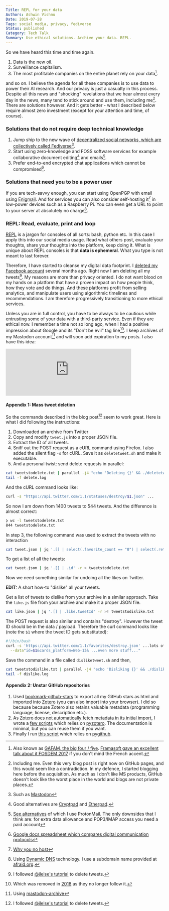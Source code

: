 ```yaml
---
Title: REPL for your data
Authors: Ashwin Vishnu
Date: 2019-07-28
Tags: social media, privacy, fediverse
Status: published
Category: Tech Talk
Summary: Use ethical solutions. Archive your data. REPL.
---
```


So we have heard this time and time again.

1. Data is the new oil.
1. Surveillance capitalism.
1. The most profitable companies on the entire planet rely on your data[^data].

[^data]: Also known as [GAFAM, the big four /
  five](https://en.m.wikipedia.org/wiki/Big_Four_tech_companies). [Framasoft
  gave an excellent talk about it FOSDEM
  2017](https://framatube.org/videos/watch/31225e78-5f41-41dc-bfca-5e63b34e7be4)
  if you don't mind the French accent.

and so on. I believe the agenda for all these companies is to use data to power
their AI research. And our privacy is just a casualty in this process.  Despite
all this news and "shocking" revelations that we hear almost every day in the
news, many tend to stick around and use them, including me[^contra].  There are
solutions however. And it gets better - what I described below require almost
zero investment (except for your attention and time, of course).

[^contra]: Including me. Even this very blog post is right now on GitHub pages,
  and this would seem like a contradiction. In my defence, I started blogging
  here before the acquisition.  As much as I don't like MS products, GitHub
  doesn't look like the worst place in the world and blogs are not private
  places.

### Solutions that do not require deep technical knowledge

1. Jump ship to the new wave of [decentralized social
   networks, which are collectively called
   Fediverse](https://fediverse.party)[^mast].
1. Start using zero-knowledge and FOSS software services for example
   collaborative document editing[^docs] and emails[^email].
1. Prefer end-to-end encrypted chat applications which cannot be
   compromised[^chat].

### Solutions that need you to be a power user

If you are tech-savvy enough, you can start using OpenPGP with email using
[Enigmail](https://emailselfdefense.fsf.org/en/). And for services you can
also consider self-hosting it[^host] in low-power devices such as a Raspberry
Pi. You can even get a URL to point to your server at absolutely no charge[^dns].

### REPL: Read, evaluate, print and loop

[REPL](https://en.wikipedia.org/wiki/Read%E2%80%93eval%E2%80%93print_loop) is a
jargon for consoles of all sorts: bash, python etc. In this case I apply this
into our social media usage. Read what others post, evaluate your thoughts,
share your thoughts into the platform, keep doing it. What is unique about REPL
consoles is that **data is ephemeral**. What you type is not meant to last forever.

Therefore, I have started to cleanse my digital data footprint. I [deleted my
Facebook account](https://deletefacebook.com) several months ago. Right now I
am deleting all my tweets[^tweets]. My reasons are more than privacy oriented.
I do not want blood on my hands on a platform that have a proven impact on how
people think, how they vote and do things. And these platforms profit from
selling analytics, and manipulate users using algorithmic timelines and
recommendations. I am therefore progressively transitioning to more ethical
services.

Unless you are in full control, you have to be always to be cautious while
entrusting some of your data with a third-party service. Even if they are
ethical now. I remember a time not so long ago, when I had a positive
impression about Google and its "Don't be evil" tag line[^evil]. I keep archives
of my Mastodon account[^archive] and will soon add expiration to my posts. I
also have this idea:

<iframe src="https://mastodon.acc.sunet.se/@ashwinvis/102518259996206758/embed" class="mastodon-embed" style="max-width: 100%; border: 0" width="400" allowfullscreen="allowfullscreen"></iframe><script src="https://mastodon.acc.sunet.se/embed.js" async="async"></script>

#### Appendix 1: Mass tweet deletion

So the commands described in the blog post[^tweets] seem to work great. Here
is what I did following the instructions:

1. Downloaded an archive from Twitter
1. Copy and modify `tweet.js` into a proper JSON file.
1. Extract the ID of all tweets.
1. Sniff out the POST request as a cURL command using Firefox. I also added
   the silent flag `-s` for cURL.
   Save it as `deletetweet.sh` and make it executable.
1. And a personal twist: send delete requests in parallel:

```sh
cat tweetstodelete.txt | parallel -j4 "echo 'Deleting {}' && ./deletetweet.sh {}" 2>&1 1>> delete.log &
tail -f delete.log
```

And the cURL command looks like:
```sh
curl -s "https://api.twitter.com/1.1/statuses/destroy/$1.json" ...
```

So now I am down from 1400 tweets to 544 tweets. And the difference is almost
correct:

```sh
❯ wc -l tweetstodelete.txt
844 tweetstodelete.txt
```

In step 3, the following command was used to extract the tweets with no
interaction
```sh
cat tweet.json | jq '.[] | select(.favorite_count == "0") | select(.retweet_count == "0") | select(has("in_reply_to_user_id_str") | not)  | .id' -r > tweetstodelete.txt`
```

To get a list of all the tweets:
```sh
cat tweet.json | jq '.[] | .id' -r > tweetstodelete.txt
```

Now we need something similar for undoing all the likes on Twitter.

**EDIT:** A short how-to "dislike" all your tweets.

Get a list of tweets to dislike from your archive in a
similar approach. Take the `like.js` file from your archive and make it a
proper JSON file.

```sh
cat like.json | jq '.[] | .like.tweetId' -r >! tweetstodislike.txt
```

The POST request is also similar and contains "destroy". However the tweet ID
should be in the data / payload. Therefore the curl command looks like (note
the `$1` where the tweet ID gets substituted):

```sh
#!/bin/bash
curl -s 'https://api.twitter.com/1.1/favorites/destroy.json' ...lots of stuff here...\
  --data"id=$1&cards_platform=Web-13& ...even more stuff..."
```

Save the command in a file called `disliketweet.sh` and then,

```sh
cat tweetstodislike.txt | parallel -j4 "echo 'Disliking {}' && ./disliketweet.sh {}" 2>&1 1>> dislike.log &
tail -f dislike.log
```

#### Appendix 2: Unstar GitHub repositories

1. Used [bookmark-github-stars](https://kirtan403.github.io/bookmark-github-stars/)
   to export all my GitHub stars as html and imported into
   [Zotero](https://zotero.org) (you can also import into your browser). I did so
   because because Zotero also retains valuable metadata (programming language,
   license, description etc.).
1. As [Zotero does not automatically fetch metadata in its initial
   import](https://github.com/zotero/zotero/issues/1515), I wrote a [few
   scripts](https://source.coderefinery.org/ashwinvis/zotero-tools) which
   relies on [pyzotero](https://pyzotero.readthedocs.org/en/latest/). The
   documentation is minimal, but you can reuse them if you want.
1. Finally I run [this
   script](https://gist.github.com/ashwinvis/b7c749a652471ddfd12546abe2d58b75)
   which relies on [pygithub](https://pygithub.readthedocs.io/en/latest/).

<script src="https://gist.github.com/ashwinvis/b7c749a652471ddfd12546abe2d58b75.js"></script>

[^mast]: Such as [Mastodon](https://joinmastodon.org)
[^docs]: Good alternatives are [Cryptpad](https://cryptpad.fr/) and
  [Etherpad](https://github.com/ether/etherpad-lite/wiki/Sites-that-run-Etherpad-Lite).
[^email]: [See alternatives](https://www.privacytools.io/providers/email/) of
  which I use ProtonMail. The only downsides that I think are: for extra data
  allowance and POP3/IMAP access you need a paid account
[^chat]: [Google docs spreadsheet which compares digital communication
  protocols](https://docs.google.com/spreadsheets/d/1-UlA4-tslROBDS9IqHalWVztqZo7uxlCeKPQ-8uoFOU/htmlview)
[^host]: [Why you no host](https://yunohost.org/)
[^dns]: Using [Dynamic DNS](https://wiki.archlinux.org/index.php/Dynamic_DNS)
  technology. I use a subdomain name provided at
  [afraid.org](https://freedns.afraid.org).
[^evil]: Which was removed in
  [2018](https://en.wikipedia.org/wiki/Don%27t_be_evil) as they no longer
  follow it.
[^tweets]: I followed [@jlelse's tutorial](https://jlelse.blog/posts/mass-delete-tweets/) to delete tweets.
[^archive]: Using [mastodon-archive](https://github.com/kensanata/mastodon-backup)
[^expire]: This is [an interesting
  essay](https://alexschroeder.ch/wiki/2017-04-27_Record_Keeping) on why you
  should expire your posts.
